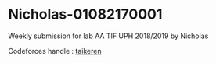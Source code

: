 # Nicholas-01082170001
Weekly submission for lab AA TIF UPH 2018/2019 by Nicholas

Codeforces handle : [taikeren](http://codeforces.com/profile/taikeren)
